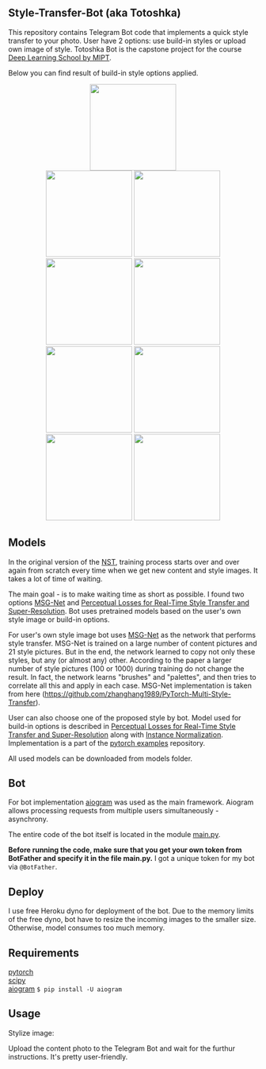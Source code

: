 ## Style-Transfer-Bot (aka Totoshka) 

This repository contains Telegram Bot code that implements a quick style transfer to your photo.
User have 2 options: use build-in styles or upload own image of style.
Totoshka Bot is the capstone project for the course [Deep Learning School by MIPT](https://en.dlschool.org/).

Below you can find result of build-in style options applied.

<div align='center'>
  <img src='images/content-images/content.jpg' height="174px">        
</div>

<div align='center'>
  <img src='images/style-images/mosaic.jpg' height="174px">
  <img src='images/output-images/result-mosaic.jpg' height="174px">
  <br>
  <img src='images/style-images/candy.jpg' height="174px">
  <img src='images/output-images/result-candy.jpg' height="174px">
  <br>
  <img src='images/style-images/rain-princess.jpg' height="174px">
  <img src='images/output-images/result-rain-princess.jpg' height="174px">
  <br>
  <img src='images/style-images/udnie.jpg' height="174px">
  <img src='images/output-images/result-udnie.jpg' height="174px">
</div>


## Models

In the original version of the [NST](), training process starts over and over again from scratch every time when we get new content and style images. It takes a lot of time of waiting. 

The main goal - is to make waiting time as short as possible. I found two options [MSG-Net](https://arxiv.org/pdf/1703.06953.pdf) and [Perceptual Losses for Real-Time Style Transfer and Super-Resolution](https://arxiv.org/abs/1603.08155). Bot uses pretrained models based on the user's own style image or build-in options.

For user's own style image bot uses [MSG-Net](https://arxiv.org/pdf/1703.06953.pdf) as the network that performs style transfer.
MSG-Net is trained on a large number of content pictures and 21 style pictures. But in the end, the network learned to copy not only these styles, but any (or almost any) other. According to the paper a larger number of style pictures (100 or 1000) during training do not change the result. In fact, the network learns "brushes" and "palettes", and then tries to correlate all this and apply in each case. MSG-Net implementation is taken from here (https://github.com/zhanghang1989/PyTorch-Multi-Style-Transfer).

User can also choose one of the proposed style by bot. 
Model used for build-in options is described in [Perceptual Losses for Real-Time Style Transfer and Super-Resolution](https://arxiv.org/abs/1603.08155) along with [Instance Normalization](https://arxiv.org/pdf/1607.08022.pdf). Implementation is a part of the [pytorch examples](https://github.com/pytorch/examples/tree/master/fast_neural_style) repository. 

All used models can be downloaded from models folder.



## Bot

For bot implementation [aiogram](https://docs.aiogram.dev/en/latest/index.html) was used as the main framework.
Aiogram allows processing requests from multiple users simultaneously - asynchrony.

The entire code of the bot itself is located in the module [main.py](https://github.com/t0efL/Style-Transfer-Telegram-Bot/blob/master/main.py).

**Before running the code, make sure that you get your own token from BotFather and specify it in the file main.py.**
I got a unique token for my bot via `@BotFather`.



## Deploy

I use free Heroku dyno for deployment of the bot. Due to the memory limits of the free dyno, bot have to resize the incoming images to the smaller size. Otherwise, model consumes too much memory.


## Requirements

[pytorch](http://pytorch.org/)
 <br>
[scipy](https://www.scipy.org) 
 <br>
[aiogram](https://docs.aiogram.dev/en/latest/index.html) `$ pip install -U aiogram`



## Usage
Stylize image:

Upload the content photo to the Telegram Bot and wait for the furthur instructions. It's pretty user-friendly.
